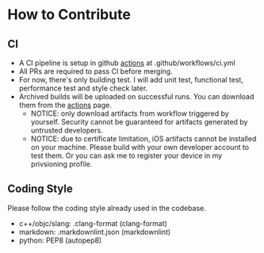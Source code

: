 # How to Contribute

## CI

* A CI pipeline is setup in github [actions](https://github.com/tqjxlm/Sparkle/actions) at .github/workflows/ci.yml
* All PRs are required to pass CI before merging.
* For now, there's only building test. I will add unit test, functional test, performance test and style check later.
* Archived builds will be uploaded on successful runs. You can download them from the [actions](https://github.com/tqjxlm/Sparkle/actions) page.
  * NOTICE: only download artifacts from workflow triggered by yourself. Security cannot be guaranteed for artifacts generated by untrusted developers.
  * NOTICE: due to certificate limitation, iOS artifacts cannot be installed on your machine. Please build with your own developer account to test them. Or you can ask me to register your device in my privsioning profile.

## Coding Style

Please follow the coding style already used in the codebase.

* c++/objc/slang: .clang-format (clang-format)
* markdown: .markdownlint.json (markdownlint)
* python: PEP8 (autopep8)
